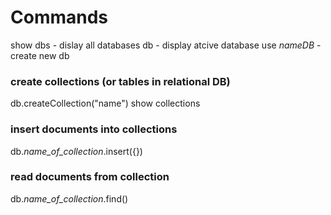 # Commands

show dbs - dislay all databases
db - display atcive database
use _nameDB_ - create new db

### create collections (or tables in relational DB)
db.createCollection("name")
show collections

### insert documents into collections
db._name_of_collection_.insert({})

### read documents from collection
db._name_of_collection_.find() 







